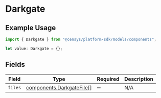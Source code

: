 # Darkgate

## Example Usage

```typescript
import { Darkgate } from "@censys/platform-sdk/models/components";

let value: Darkgate = {};
```

## Fields

| Field                                                                | Type                                                                 | Required                                                             | Description                                                          |
| -------------------------------------------------------------------- | -------------------------------------------------------------------- | -------------------------------------------------------------------- | -------------------------------------------------------------------- |
| `files`                                                              | [components.DarkgateFile](../../models/components/darkgatefile.md)[] | :heavy_minus_sign:                                                   | N/A                                                                  |